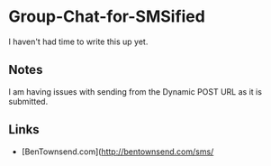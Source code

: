 Group-Chat-for-SMSified
=============

I haven't had time to write this up yet. 

Notes
-------

I am having issues with sending from the Dynamic POST URL as it is submitted.

Links
-------


* [BenTownsend.com](http://bentownsend.com/sms/

